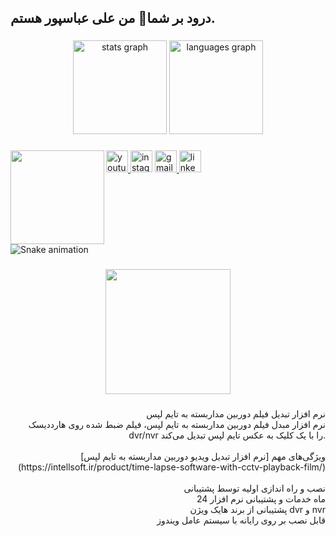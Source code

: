 <h2 align="left">درود بر شما👋 من علی عباسپور هستم.</h2>

###

<div align="center">
  <img src="https://github-readme-stats.vercel.app/api?username=intellsoft&hide_title=false&hide_rank=false&show_icons=true&include_all_commits=true&count_private=true&disable_animations=false&theme=dracula&locale=en&hide_border=false" height="150" alt="stats graph"  />
  <img src="https://github-readme-stats.vercel.app/api/top-langs?username=intellsoft&locale=en&hide_title=false&layout=compact&card_width=320&langs_count=5&theme=dracula&hide_border=false" height="150" alt="languages graph"  />
</div>

###

<img align="left" height="150" src="https://intellsoft.ir/wp-content/uploads/2024/04/%D8%B9%D9%84%DB%8C-%D8%B9%D8%A8%D8%A7%D8%B3%D9%BE%D9%88%D8%B1-315x400.jpg"  />

###

<div align="left">
  <a href="https://www.youtube.com/@intellsoft.software" target="_blank">
    <img src="https://img.shields.io/static/v1?message=Youtube&logo=youtube&label=&color=FF0000&logoColor=white&labelColor=&style=for-the-badge" height="35" alt="youtube logo"  />
  </a>
  <img src="https://img.shields.io/static/v1?message=Instagram&logo=instagram&label=&color=E4405F&logoColor=white&labelColor=&style=for-the-badge" height="35" alt="instagram logo"  />
  <a href="4.vip.abbaspor@gmail." target="_blank">
    <img src="https://img.shields.io/static/v1?message=Gmail&logo=gmail&label=&color=D14836&logoColor=white&labelColor=&style=for-the-badge" height="35" alt="gmail logo"  />
  </a>
  <a href="https://www.linkedin.com/in/aliabbaspor/" target="_blank">
    <img src="https://img.shields.io/static/v1?message=LinkedIn&logo=linkedin&label=&color=0077B5&logoColor=white&labelColor=&style=for-the-badge" height="35" alt="linkedin logo"  />
  </a>
</div>

###

<br clear="both">

<img src="https://raw.githubusercontent.com/intellsoft/intellsoft/output/snake.svg" alt="Snake animation" />

###

<div align="center">
  <img height="200" src="https://intellsoft.ir/wp-content/uploads/2024/06/%D9%86%D8%B1%D9%85-%D8%A7%D9%81%D8%B2%D8%A7%D8%B1-%D8%AA%D8%A8%D8%AF%DB%8C%D9%84-%D9%81%DB%8C%D9%84%D9%85-%D8%AF%D9%88%D8%B1%D8%A8%DB%8C%D9%86-%D9%85%D8%AF%D8%A7%D8%B1%D8%A8%D8%B3%D8%AA%D9%87-%D8%A8%D9%87-%D8%B9%DA%A9%D8%B3-%D8%AA%D8%A7%DB%8C%D9%85-%D9%84%D9%BE%D8%B3-1.webp"  />
</div>

###

<p align="right">نرم افزار تبدیل فیلم دوربین مداربسته به تایم لپس<br>نرم افزار مبدل فیلم دوربین مداربسته به تایم لپس، فیلم ضبط شده روی هارددیسک dvr/nvr را با یک کلیک به عکس تایم لپس تبدیل می‌کند.<br><br>ویژگی‌های مهم [نرم افزار تبدیل ویدیو دوربین مداربسته به تایم لپس](https://intellsoft.ir/product/time-lapse-software-with-cctv-playback-film/)<br><br>نصب و راه اندازی اولیه توسط پشتیبانی<br>24 ماه خدمات و پشتیبانی نرم افزار<br>پشتیبانی از برند هایک ویژن dvr و nvr<br>قابل نصب بر روی رایانه با سیستم عامل ویندوز</p>

###
